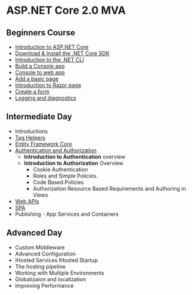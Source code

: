 # ASP.NET Core 2.0 MVA 

## Beginners Course 
- [Introduction to ASP.NET Core](/Beginners/GettingStarted.md#module-11--getting-started-with-aspnet-core) 
- [Download & Install the .NET Core SDK](/Beginners/GettingStarted.md#module-11--getting-started-with-aspnet-core)
- [Introduction to the .NET CLI](/Beginners/GettingStarted.md#module-111--introduction-to-the-net-cli--templating) 
- [Build a Console app](/Beginners/GettingStarted.md#module-111--introduction-to-the-net-cli--templating)
- [Console to web app](/Beginners/ConsoletoWebApp.md) 
- [Add a basic page](/Beginners/ConsoletoWebApp.md#module-121-add-a-basic-page)
- [Introduction to Razor page](/Beginners/RazorPages.md)
- [Create a form](/Beginners/CRUD-RazorPages.md)
- [Logging and diagnostics](/Beginners/logging.md)

## Intermediate Day 
- Introductions 
- [Tag Helpers](/Intermediate/TagHelpers.md)
- [Entity Framework Core](/Intermediate/EntityFramework.md) 
- [Authentication and Authorization](/Intermediate/Authentication&Authorization.md)
    - **Introduction to Authentication** overview
    - **Introduction to Authorization** Overview 
        - Cookie Authentication 
        - Roles and Simple Policies.
        - Code Based Policies
        - Authorization Resource Based Requirements and Authoring in Views 
- [Web APIs](/Intermediate/WebAPI.md)
- [SPA](/Intermediate/SPA.md) 
- Publishing - App Services and Containers

## Advanced Day 

- Custom Middleware
- Advanced Configuration 
- IHosted Services IHosted Startup 
- The hosting pipeline 
- Working with Multiple Environments 
- Globalizaion and localization 
- Improving Performance